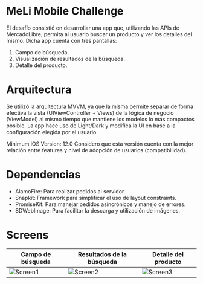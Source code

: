 # MeLi Mobile Challenge

El desafío consistió en desarrollar una app que, utilizando las APIs de MercadoLibre, permita al usuario buscar un producto y ver los detalles del mismo.
Dicha app cuenta con tres pantallas:

1) Campo de búsqueda.
2) Visualización de resultados de la búsqueda.
3) Detalle del producto.

# Arquitectura

Se utilizó la arquitectura MVVM, ya que la misma permite separar de forma efectiva la vista (UIViewController + Views) de la lógica de negocio (ViewModel) al mismo tiempo
que mantiene los modelos lo más compactos posible. La app hace uso de Light/Dark y modifica la UI en base a la configuración elegida por el usuario.

Minimum iOS Version: 12.0 
Considero que esta versión cuenta con la mejor relación entre features y nivel de adopción de usuarios (compatibilidad).

# Dependencias

- AlamoFire: Para realizar pedidos al servidor.
- Snapkit: Framework para simplificar el uso de layout constraints.
- PromiseKit: Para manejar pedidos asincrónicos y manejo de errores.
- SDWebImage: Para facilitar la descarga y utilización de imágenes.

# Screens

| Campo de búsqueda  | Resultados de la búsqueda |  Detalle del producto  |
| ------------- | ------------- | -------------- |
| ![Screen1](https://user-images.githubusercontent.com/81202273/116756561-8cc25a00-a9c9-11eb-9e7a-84141746175e.png)  | ![Screen2](https://user-images.githubusercontent.com/81202273/116756569-8fbd4a80-a9c9-11eb-94ce-cbde67125ec2.png)  |  ![Screen3](https://user-images.githubusercontent.com/81202273/116756574-921fa480-a9c9-11eb-8caa-23058047f29b.png)  |




